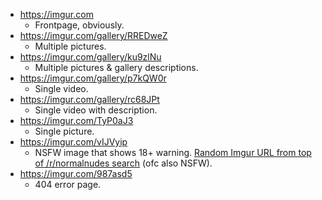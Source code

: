 - https://imgur.com
  - Frontpage, obviously.
- https://imgur.com/gallery/RREDweZ 
  - Multiple pictures.
- https://imgur.com/gallery/ku9zlNu 
  - Multiple pictures & gallery descriptions.
- https://imgur.com/gallery/p7kQW0r 
  - Single video.
- https://imgur.com/gallery/rc68JPt
  - Single video with description.
- https://imgur.com/TyP0aJ3
  - Single picture.
- https://imgur.com/vIJVyip
  - NSFW image that shows 18+ warning. [Random Imgur URL from top of /r/normalnudes search](https://old.reddit.com/r/normalnudes/search?q=url:imgur.com&restrict_sr=on&include_over_18=on) (ofc also NSFW).
- https://imgur.com/987asd5
  - 404 error page.